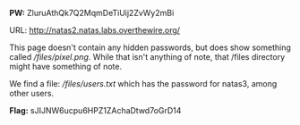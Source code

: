 **PW:** ZluruAthQk7Q2MqmDeTiUij2ZvWy2mBi

URL: http://natas2.natas.labs.overthewire.org/

This page doesn't contain any hidden passwords, but does show something called */files/pixel.png*.
While that isn't anything of note, that /files directory might have something of note.

We find a file: */files/users.txt* which has the password for natas3, among other users.

**Flag:** sJIJNW6ucpu6HPZ1ZAchaDtwd7oGrD14
